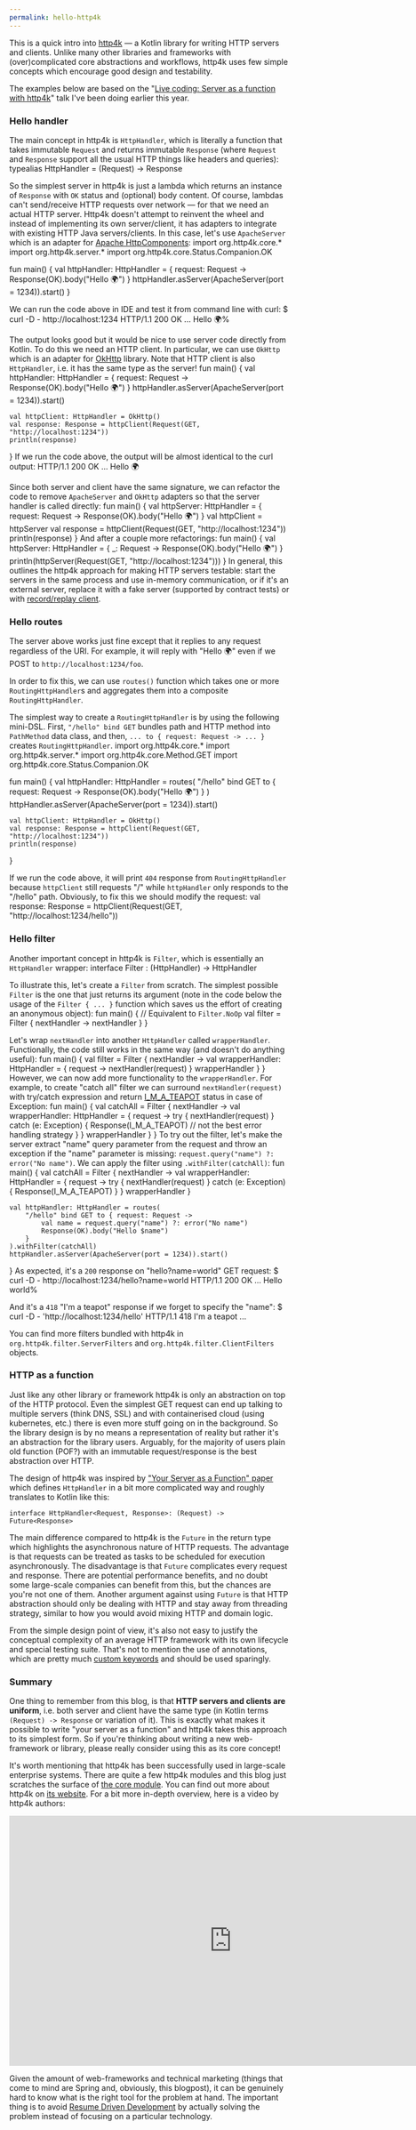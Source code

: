 ```yaml
---
permalink: hello-http4k
---
```


This is a quick intro into [http4k] — a Kotlin library for writing HTTP servers and clients.
Unlike many other libraries and frameworks with (over)complicated core abstractions and workflows, 
http4k uses few simple concepts which encourage good design and testability.

The examples below are based on the "[Live coding: Server as a function with http4k]" talk I've been doing earlier this year.

### Hello handler
The main concept in http4k is `HttpHandler`, which is literally a function 
that takes immutable `Request` and returns immutable `Response` 
(where `Request` and `Response` support all the usual HTTP things like headers and queries):
<kotlin>
typealias HttpHandler = (Request) -> Response
</kotlin>

So the simplest server in http4k is just a lambda which returns an instance of `Response` with `OK` status and (optional) body content. Of course, lambdas can't send/receive HTTP requests over network — for that we need an actual HTTP server.
Http4k doesn't attempt to reinvent the wheel and instead of implementing its own server/client, it has adapters to integrate
with existing HTTP Java servers/clients.
In this case, let's use `ApacheServer` which is an adapter for [Apache HttpComponents]:
<kotlin>
import org.http4k.core.*
import org.http4k.server.*
import org.http4k.core.Status.Companion.OK

fun main() {
    val httpHandler: HttpHandler = { request: Request ->
        Response(OK).body("Hello 🌍")
    }
    httpHandler.asServer(ApacheServer(port = 1234)).start()
}
</kotlin>

We can run the code above in IDE and test it from command line with curl:
<plain-text>
$ curl -D - http://localhost:1234
HTTP/1.1 200 OK
...
Hello 🌍%
</plain-text>

The output looks good but it would be nice to use server code directly from Kotlin.
To do this we need an HTTP client. In particular, we can use `OkHttp` which is an adapter for [OkHttp] library. 
Note that HTTP client is also `HttpHandler`, i.e. it has the same type as the server!
<kotlin>
fun main() {
    val httpHandler: HttpHandler = { request: Request ->
        Response(OK).body("Hello 🌍")
    }
    httpHandler.asServer(ApacheServer(port = 1234)).start()

    val httpClient: HttpHandler = OkHttp()
    val response: Response = httpClient(Request(GET, "http://localhost:1234"))
    println(response)
}
</kotlin>
If we run the code above, the output will be almost identical to the curl output: 
<plain-text>
HTTP/1.1 200 OK
...
Hello 🌍
</plain-text>

Since both server and client have the same signature, we can refactor the code 
to remove `ApacheServer` and `OkHttp` adapters so that the server handler is called directly:
<kotlin>
fun main() {
    val httpServer: HttpHandler = { request: Request ->
        Response(OK).body("Hello 🌍")
    }
    val httpClient = httpServer
    val response = httpClient(Request(GET, "http://localhost:1234"))
    println(response)
}
</kotlin>
And after a couple more refactorings:
<kotlin>
fun main() {
    val httpServer: HttpHandler = { _: Request ->
        Response(OK).body("Hello 🌍")
    }
    println(httpServer(Request(GET, "http://localhost:1234")))
}
</kotlin>
In general, this outlines the http4k approach for making HTTP servers testable: start the servers in the same process and use in-memory communication, or if it's an external server, replace it with a fake server (supported by contract tests) or with [record/replay client].

### Hello routes
The server above works just fine except that it replies to any request regardless of the URI. For example, it will reply with "Hello 🌍" even if we POST to `http://localhost:1234/foo`. 

In order to fix this, we can use `routes()` function which takes one or more `RoutingHttpHandler`s and aggregates them into a composite `RoutingHttpHandler`. 

The simplest way to create a `RoutingHttpHandler` is by using the following mini-DSL. First, `"/hello" bind GET` bundles path and HTTP method into `PathMethod` data class, and then, `... to { request: Request -> ... }` creates `RoutingHttpHandler`.
<kotlin>
import org.http4k.core.*
import org.http4k.server.*
import org.http4k.core.Method.GET
import org.http4k.core.Status.Companion.OK

fun main() {
    val httpHandler: HttpHandler = routes(
        "/hello" bind GET to { request: Request ->
            Response(OK).body("Hello 🌍")
        }
    )
    httpHandler.asServer(ApacheServer(port = 1234)).start()

    val httpClient: HttpHandler = OkHttp()
    val response: Response = httpClient(Request(GET, "http://localhost:1234"))
    println(response)
}
</kotlin>

If we run the code above, it will print `404` response from `RoutingHttpHandler` because `httpClient` still requests "/" while `httpHandler` only responds to the "/hello" path. Obviously, to fix this we should modify the request:
<kotlin>
val response: Response = httpClient(Request(GET, "http://localhost:1234/hello"))
</kotlin>

### Hello filter
Another important concept in http4k is `Filter`, which is essentially an `HttpHandler` wrapper:
<kotlin>
interface Filter : (HttpHandler) -> HttpHandler
</kotlin>

To illustrate this, let's create a `Filter` from scratch. The simplest possible `Filter` is the one that just returns its argument (note in the code below the usage of the `Filter { ... }` function which saves us the effort of creating an anonymous object):
<kotlin>
fun main() {
    // Equivalent to `Filter.NoOp`
    val filter = Filter { nextHandler ->
        nextHandler
    }
}
</kotlin>

Let's wrap `nextHandler` into another `HttpHandler` called `wrapperHandler`. 
Functionally, the code still works in the same way (and doesn't do anything useful):
<kotlin>
fun main() {
    val filter = Filter { nextHandler ->
        val wrapperHandler: HttpHandler = { request ->
             nextHandler(request)
        }
        wrapperHandler
    }
}
</kotlin>
However, we can now add more functionality to the `wrapperHandler`. For example, to create "catch all" filter we can surround `nextHandler(request)` with try/catch expression and return [I_M_A_TEAPOT] status in case of Exception:
<kotlin>
fun main() {
    val catchAll = Filter { nextHandler ->
        val wrapperHandler: HttpHandler = { request ->
            try {
                nextHandler(request)
            } catch (e: Exception) {
                Response(I_M_A_TEAPOT) // not the best error handling strategy
            }
        }
        wrapperHandler
    }
}
</kotlin>
To try out the filter, let's make the server extract "name" query parameter from the request and throw an exception if the "name" parameter is missing: `request.query("name") ?: error("No name")`. We can apply the filter using `.withFilter(catchAll)`:
<kotlin>
fun main() {
    val catchAll = Filter { nextHandler ->
        val wrapperHandler: HttpHandler = { request ->
            try {
                nextHandler(request)
            } catch (e: Exception) {
                Response(I_M_A_TEAPOT)
            }
        }
        wrapperHandler
    }

    val httpHandler: HttpHandler = routes(
        "/hello" bind GET to { request: Request ->
            val name = request.query("name") ?: error("No name")
            Response(OK).body("Hello $name")
        }
    ).withFilter(catchAll)
    httpHandler.asServer(ApacheServer(port = 1234)).start()
}
</kotlin>
As expected, it's a `200` response on "hello?name=world" GET request: 
<plain-text>
$ curl -D - http://localhost:1234/hello?name=world
HTTP/1.1 200 OK
...
Hello world%
</plain-text>

And it's a `418` "I'm a teapot" response if we forget to specify the "name":
<plain-text>
$ curl -D - 'http://localhost:1234/hello'
HTTP/1.1 418 I'm a teapot
...
</plain-text>

You can find more filters bundled with http4k in `org.http4k.filter.ServerFilters` and `org.http4k.filter.ClientFilters` objects.

### HTTP as a function
Just like any other library or framework http4k is only an abstraction on top of the HTTP protocol. Even the simplest GET request can end up talking to multiple servers (think DNS, SSL) and with containerised cloud (using kubernetes, etc.) there is even more stuff going on in the background. So the library design is by no means a representation of reality but rather it's an abstraction for the library users. Arguably, for the majority of users plain old function (POF?) with an immutable request/response is the best abstraction over HTTP.

The design of http4k was inspired by ["Your Server as a Function" paper] which defines `HttpHandler` in a bit more complicated way and roughly translates to Kotlin like this:
```
interface HttpHandler<Request, Response>: (Request) -> Future<Response>
```
The main difference compared to http4k is the `Future` in the return type which highlights the asynchronous nature of HTTP requests. The advantage is that requests can be treated as tasks to be scheduled for execution asynchronously. The disadvantage is that `Future` complicates every request and response. There are potential performance benefits, and no doubt some large-scale companies can benefit from this, but the chances are you're not one of them. Another argument against using `Future` is that HTTP abstraction should only be dealing with HTTP and stay away from threading strategy, similar to how you would avoid mixing HTTP and domain logic.

From the simple design point of view, it's also not easy to justify the conceptual complexity of an average HTTP framework with its own lifecycle and special testing suite. That's not to mention the use of annotations, which are pretty much [custom keywords][modifiers-vs-annotations] and should be used sparingly.


### Summary
One thing to remember from this blog, is that **HTTP servers and clients are uniform**, i.e. both server and client have the same type (in Kotlin terms `(Request) -> Response` or variation of it). This is exactly what makes it possible to write "your server as a function" and http4k takes this approach to its simplest form. So if you're thinking about writing a new web-framework or library, please really consider using this as its core concept!

It's worth mentioning that http4k has been successfully used in large-scale enterprise systems.
There are quite a few http4k modules and this blog just scratches the surface of [the core module].
You can find out more about http4k on [its website][http4k].
For a bit more in-depth overview, here is a video by http4k authors:
<p align="center">
	<iframe width="800" height="450" src="https://www.youtube.com/embed/p1VTfcQJefk" frameborder="0" allowfullscreen></iframe>
</p>

Given the amount of web-frameworks and technical marketing (things that come to mind are Spring and, obviously, this blogpost), it can be genuinely hard to know what is the right tool for the problem at hand. The important thing is to avoid [Resume Driven Development] by actually solving the problem instead of focusing on a particular technology.

[http4k]: https://www.http4k.org
[Live coding: Server as a function with http4k]: https://www.youtube.com/watch?v=vsueRJCJuLI
[Apache HttpComponents]: https://hc.apache.org/index.html
[OkHttp]: https://square.github.io/okhttp
[record/replay client]: https://www.http4k.org/cookbook/record_and_replay
[I_M_A_TEAPOT]: https://en.wikipedia.org/wiki/Hyper_Text_Coffee_Pot_Control_Protocol
["Your Server as a Function" paper]: https://monkey.org/~marius/funsrv.pdf
[RPC]: https://en.wikipedia.org/wiki/Remote_procedure_call
[modifiers-vs-annotations]: https://blog.jetbrains.com/kotlin/2015/08/modifiers-vs-annotations
[the core module]: http://www.http4k.org/guide/modules/core
[Resume Driven Development]: http://radar.oreilly.com/2014/10/resume-driven-development.html